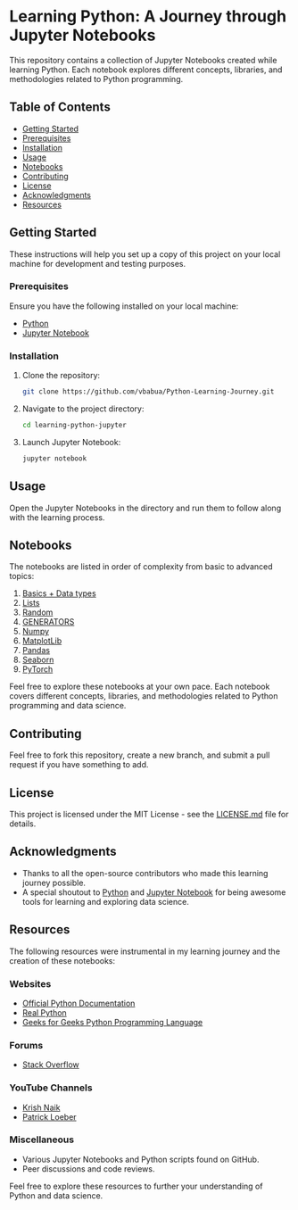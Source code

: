 # Learning Python: A Journey through Jupyter Notebooks

This repository contains a collection of Jupyter Notebooks created while learning Python. Each notebook explores different concepts, libraries, and methodologies related to Python programming.

## Table of Contents
- [Getting Started](#getting-started)
- [Prerequisites](#prerequisites)
- [Installation](#installation)
- [Usage](#usage)
- [Notebooks](#notebooks)
- [Contributing](#contributing)
- [License](#license)
- [Acknowledgments](#acknowledgments)
- [Resources](#resources)

## Getting Started

These instructions will help you set up a copy of this project on your local machine for development and testing purposes.

### Prerequisites

Ensure you have the following installed on your local machine:

- [Python](https://www.python.org/downloads/)
- [Jupyter Notebook](https://jupyter.org/install)

### Installation

1. Clone the repository:
    ```bash
    git clone https://github.com/vbabua/Python-Learning-Journey.git
    ```

2. Navigate to the project directory:
    ```bash
    cd learning-python-jupyter
    ```

3. Launch Jupyter Notebook:
    ```bash
    jupyter notebook
    ```

## Usage

Open the Jupyter Notebooks in the directory and run them to follow along with the learning process.

## Notebooks

The notebooks are listed in order of complexity from basic to advanced topics:

1. [Basics + Data types](Basics%20+%20Data%20types.ipynb)
2. [Lists](Lists.ipynb)
3. [Random](Random.ipynb)
4. [GENERATORS](GENERATORS.ipynb)
5. [Numpy](Numpy.ipynb)
6. [MatplotLib](MatplotLib.ipynb)
7. [Pandas](Pandas.ipynb)
8. [Seaborn](Seaborn.ipynb)
9. [PyTorch](PyTorch.ipynb)

Feel free to explore these notebooks at your own pace. Each notebook covers different concepts, libraries, and methodologies related to Python programming and data science.

## Contributing

Feel free to fork this repository, create a new branch, and submit a pull request if you have something to add.

## License

This project is licensed under the MIT License - see the [LICENSE.md](https://github.com/vbabua/Python-Learning-Journey/blob/main/LICENSE) file for details.

## Acknowledgments

- Thanks to all the open-source contributors who made this learning journey possible.
- A special shoutout to [Python](https://www.python.org/) and [Jupyter Notebook](https://jupyter.org/) for being awesome tools for learning and exploring data science.

## Resources

The following resources were instrumental in my learning journey and the creation of these notebooks:

### Websites
- [Official Python Documentation](https://docs.python.org/3/)
- [Real Python](https://realpython.com/)
- [Geeks for Geeks Python Programming Language](https://www.geeksforgeeks.org/python-programming-language/)

### Forums
- [Stack Overflow](https://stackoverflow.com/)

### YouTube Channels
- [Krish Naik](https://www.youtube.com/playlist?list=PLZoTAELRMXVNUL99R4bDlVYsncUNvwUBB)
- [Patrick Loeber](https://www.youtube.com/watch?v=EMXfZB8FVUA&list=PLqnslRFeH2UrcDBWF5mfPGpqQDSta6VK4)

### Miscellaneous
- Various Jupyter Notebooks and Python scripts found on GitHub.
- Peer discussions and code reviews.

Feel free to explore these resources to further your understanding of Python and data science.

